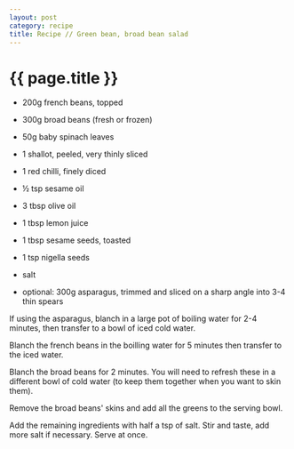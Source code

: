 ```yaml
---
layout: post
category: recipe
title: Recipe // Green bean, broad bean salad
---
```


{{ page.title }}
================


- 200g french beans, topped 

- 300g broad beans (fresh or frozen)

- 50g baby spinach leaves 

- 1 shallot, peeled, very thinly sliced 

- 1 red chilli, finely diced 

- ½ tsp sesame oil 

- 3 tbsp olive oil 

- 1 tbsp lemon juice 

- 1 tbsp sesame seeds, toasted 

- 1 tsp nigella seeds

- salt

- optional: 300g asparagus, trimmed and sliced on a sharp angle into 3-4 thin spears

If using the asparagus, blanch in a large pot of boiling water for 2-4 minutes, then transfer to a bowl of iced cold water.

Blanch the french beans in the boilling water for 5 minutes then transfer to the iced water.

Blanch the broad beans for 2 minutes. You will need to refresh these in a different bowl of cold water (to keep them together when you want to skin them).

Remove the broad beans' skins and add all the greens to the serving bowl.

Add the remaining ingredients with half a tsp of salt. Stir and taste, add more salt if necessary. Serve at once.
